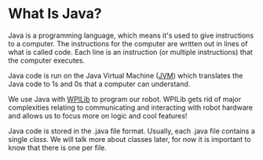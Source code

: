 # What Is Java?
Java is a programming language, which means it's used to give instructions to a computer. The instructions for the computer are written out in lines of what is called code. Each line is an instruction (or multiple instructions) that the computer executes. 

Java code is run on the Java Virtual Machine ([JVM](https://www.geeksforgeeks.org/jvm-works-jvm-architecture/)) which translates the Java code to 1s and 0s that a computer can understand.

We use Java with [WPILib](https://docs.wpilib.org/en/stable/index.html) to program our robot. WPILib gets rid of major complexities relating to communicating and interacting with robot hardware and allows us to focus more on logic and cool features!

Java code is stored in the .java file format. Usually, each .java file contains a single *class*. We will talk more about classes later, for now it is important to know that there is one per file.



